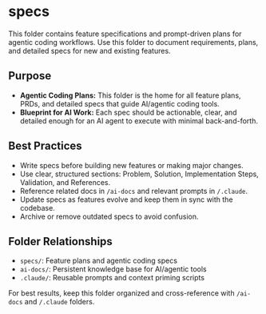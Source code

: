 # specs

This folder contains feature specifications and prompt-driven plans for agentic coding workflows. Use this folder to document requirements, plans, and detailed specs for new and existing features.

## Purpose

- **Agentic Coding Plans:** This folder is the home for all feature plans, PRDs, and detailed specs that guide AI/agentic coding tools.
- **Blueprint for AI Work:** Each spec should be actionable, clear, and detailed enough for an AI agent to execute with minimal back-and-forth.

## Best Practices

- Write specs before building new features or making major changes.
- Use clear, structured sections: Problem, Solution, Implementation Steps, Validation, and References.
- Reference related docs in `/ai-docs` and relevant prompts in `/.claude`.
- Update specs as features evolve and keep them in sync with the codebase.
- Archive or remove outdated specs to avoid confusion.

## Folder Relationships

- `specs/`: Feature plans and agentic coding specs
- `ai-docs/`: Persistent knowledge base for AI/agentic tools
- `.claude/`: Reusable prompts and context priming scripts

For best results, keep this folder organized and cross-reference with `/ai-docs` and `/.claude` folders.
